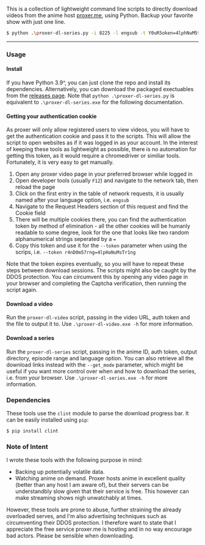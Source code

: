 This is a collection of lightweight command line scripts to directly download videos from the anime host [proxer.me](https://proxer.me/), using Python. Backup your favorite show with just one line.
```bash
$ python .\proxer-dl-series.py -i 8225 -l engsub -t Y0uR5oken=4lphNuM5tr -o H:\anime\Ping_Pong\ -e 1-11
```

-------------------------------------------

### Usage

#### Install

If you have Python 3.9^, you can just clone the repo and install its dependencies. Alternatively, you can download the packaged exectuables from the [releases page](https://github.com/TimH96/proxer-dl-tools/releases). Note that ``python .\proxer-dl-series.py`` is equivalent to ``.\proxer-dl-series.exe`` for the following documentation.

#### Getting your authentication cookie

As proxer will only allow registered users to view videos, you will have to get the authentication cookie and pass it to the scripts. This will allow the script to open websites as if it was logged in as your account. In the interest of keeping these tools as lightweight as possible, there is no automation for getting this token, as it would require a chromedriver or similiar tools. Fortunately, it is very easy to get manually.

1. Open any proxer video page in your preferred browser while logged in
2. Open developer tools (usually ``F12``) and navigate to the network tab, then reload the page
3. Click on the first entry in the table of network requests, it is usually named after your language option, i.e. ``engsub``
4. Navigate to the Request Headers section of this request and find the Cookie field
5. There will be multiple cookies there, you can find the authentication token by method of elimination - all the other cookies will be humanly readable to some degree, look for the one that looks like two random alphanumerical strings seperated by a ``=``
6. Copy this token and use it for the ``--token`` parameter when using the scrips, i.e. ``--token r4nD0m57rng=4lpHaNuMsTr1ng``

Note that the token expires eventually, so you will have to repeat these steps between download sessions. The scripts might also be caught by the DDOS protection. You can circumvent this by opening any video page in your browser and completing the Captcha verification, then running the script again.

#### Download a video

Run the ``proxer-dl-video`` script, passing in the video URL, auth token and the file to output it to. Use ``.\proxer-dl-video.exe -h`` for more information.

#### Download a series

Run the ``proxer-dl-series`` script, passing in the anime ID, auth token, output directory, episode range and language option. You can also retrieve all the download links instead with the ``--get_mode`` parameter, which might be useful if you want more control over when and how to download the series, i.e. from your browser. Use ``.\proxer-dl-series.exe -h`` for more information.

### Dependencies

These tools use the ``clint`` module to parse the download progress bar. It can be easily installed using ``pip``:

```bash
$ pip install clint
```

### Note of Intent

I wrote these tools with the following purpose in mind:
+ Backing up potentially volatile data.
+ Watching anime on demand. Proxer hosts anime in excellent quality (better than any host I am aware of), but their servers can be understandbly slow given that their service is free. This however can make streaming shows nigh unwatchably at times.

However, these tools are prone to abuse, further straining the already overloaded serves, and I'm also advertising techniques such as circumventing their DDOS protection. I therefore want to state that I appreciate the free service proxer.me is hosting and in no way encourage bad actors. Please be sensible when downloading.